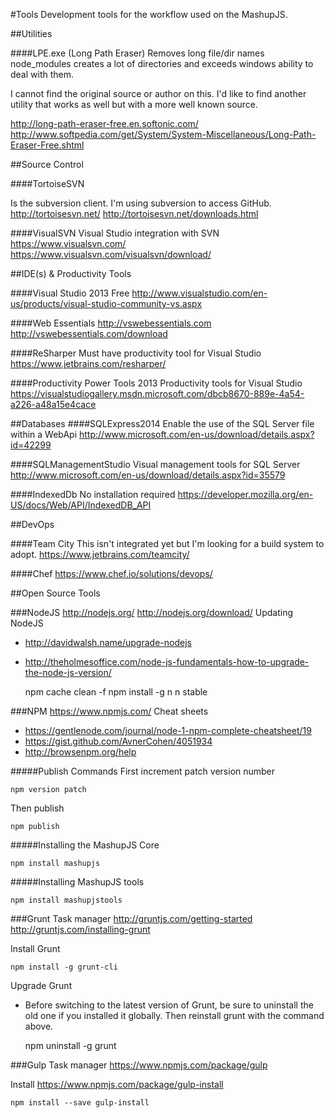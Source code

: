 #Tools
Development tools for the workflow used on the MashupJS.

##Utilities

####LPE.exe  (Long Path Eraser)
Removes long file/dir names
node_modules creates a lot of directories and exceeds windows ability to deal with them.

I cannot find the original source or author on this.  I'd like to find another utility that works as well but with a more well known source.

http://long-path-eraser-free.en.softonic.com/
http://www.softpedia.com/get/System/System-Miscellaneous/Long-Path-Eraser-Free.shtml

##Source Control

####TortoiseSVN

Is the subversion client.  I'm using subversion to access GitHub.
http://tortoisesvn.net/
http://tortoisesvn.net/downloads.html

####VisualSVN
Visual Studio integration with SVN
https://www.visualsvn.com/
https://www.visualsvn.com/visualsvn/download/


##IDE(s) & Productivity Tools

####Visual Studio 2013
Free
http://www.visualstudio.com/en-us/products/visual-studio-community-vs.aspx

####Web Essentials
http://vswebessentials.com
http://vswebessentials.com/download

####ReSharper
Must have productivity tool for Visual Studio
https://www.jetbrains.com/resharper/

####Productivity Power Tools 2013
Productivity tools for Visual Studio
https://visualstudiogallery.msdn.microsoft.com/dbcb8670-889e-4a54-a226-a48a15e4cace

##Databases
####SQLExpress2014
Enable the use of the SQL Server file within a WebApi
http://www.microsoft.com/en-us/download/details.aspx?id=42299

####SQLManagementStudio
Visual management tools for SQL Server
http://www.microsoft.com/en-us/download/details.aspx?id=35579

####IndexedDb
No installation required
https://developer.mozilla.org/en-US/docs/Web/API/IndexedDB_API

##DevOps

####Team City
This isn't integrated yet but I'm looking for a build system to adopt.
https://www.jetbrains.com/teamcity/

####Chef
https://www.chef.io/solutions/devops/

##Open Source Tools

###NodeJS
http://nodejs.org/
http://nodejs.org/download/
Updating NodeJS

 - http://davidwalsh.name/upgrade-nodejs
 - http://theholmesoffice.com/node-js-fundamentals-how-to-upgrade-the-node-js-version/

    npm cache clean -f 
    npm install -g n 
    n stable

###NPM
https://www.npmjs.com/
Cheat sheets
- https://gentlenode.com/journal/node-1-npm-complete-cheatsheet/19
- https://gist.github.com/AvnerCohen/4051934
- http://browsenpm.org/help

#####Publish Commands
First increment patch version number

    npm version patch

Then publish

    npm publish

#####Installing the MashupJS Core

    npm install mashupjs

#####Installing MashupJS tools

    npm install mashupjstools

###Grunt
Task manager
http://gruntjs.com/getting-started
http://gruntjs.com/installing-grunt

Install Grunt

    npm install -g grunt-cli


Upgrade Grunt
- Before switching to the latest version of Grunt, be sure to uninstall the old one if you installed it globally.  Then reinstall grunt with the command above.

    npm uninstall -g grunt


###Gulp
Task manager
https://www.npmjs.com/package/gulp

Install
https://www.npmjs.com/package/gulp-install

    npm install --save gulp-install











